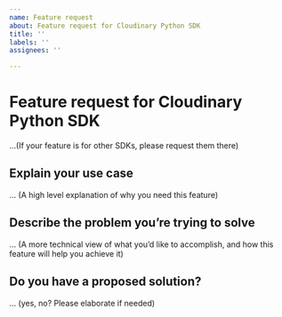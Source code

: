 ```yaml
---
name: Feature request
about: Feature request for Cloudinary Python SDK
title: ''
labels: ''
assignees: ''

---
```


# Feature request for Cloudinary Python SDK
…(If your feature is for other SDKs, please request them there)


## Explain your use case
… (A high level explanation of why you need this feature)

## Describe the problem you’re trying to solve
… (A more technical view of what you’d like to accomplish, and how this feature will help you achieve it)

## Do you have a proposed solution?
… (yes, no? Please elaborate if needed)
